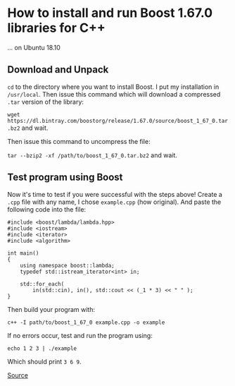 # How to install and run Boost 1.67.0 libraries for C++
... on Ubuntu 18.10
## Download and Unpack
`cd` to the directory where you want to install Boost. I put my installation in `/usr/local`. Then issue this command which will download a compressed `.tar` version of the library: 

`wget https://dl.bintray.com/boostorg/release/1.67.0/source/boost_1_67_0.tar.bz2` and wait.
 
 Then issue this command to uncompress the file: 
 
 `tar --bzip2 -xf /path/to/boost_1_67_0.tar.bz2` and wait.
## Test program using Boost
Now it's time to test if you were successful with the steps above! Create a `.cpp` file with any name, I chose `example.cpp` (how original). And paste the following code into the file:
```
#include <boost/lambda/lambda.hpp>
#include <iostream>
#include <iterator>
#include <algorithm>

int main()
{
    using namespace boost::lambda;
    typedef std::istream_iterator<int> in;

    std::for_each(
        in(std::cin), in(), std::cout << (_1 * 3) << " " );
}
```
Then build your program with:

`c++ -I path/to/boost_1_67_0 example.cpp -o example`

If no errors occur, test and run the program using:

`echo 1 2 3 | ./example`

Which should print `3 6 9`.


[Source](https://www.boost.org/doc/libs/1_68_0/more/getting_started/unix-variants.html)
